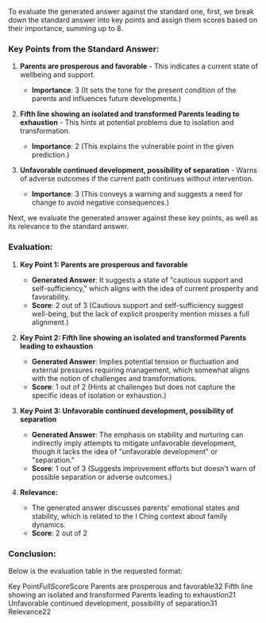 To evaluate the generated answer against the standard one, first, we break down the standard answer into key points and assign them scores based on their importance, summing up to 8. 

### Key Points from the Standard Answer:
1. **Parents are prosperous and favorable** - This indicates a current state of wellbeing and support.
   - **Importance**: 3 (It sets the tone for the present condition of the parents and influences future developments.)

2. **Fifth line showing an isolated and transformed Parents leading to exhaustion** - This hints at potential problems due to isolation and transformation.
   - **Importance**: 2 (This explains the vulnerable point in the given prediction.)

3. **Unfavorable continued development, possibility of separation** - Warns of adverse outcomes if the current path continues without intervention.
   - **Importance**: 3 (This conveys a warning and suggests a need for change to avoid negative consequences.)

Next, we evaluate the generated answer against these key points, as well as its relevance to the standard answer.

### Evaluation:

1. **Key Point 1: Parents are prosperous and favorable**
   - **Generated Answer**: It suggests a state of "cautious support and self-sufficiency," which aligns with the idea of current prosperity and favorability. 
   - **Score**: 2 out of 3 (Cautious support and self-sufficiency suggest well-being, but the lack of explicit prosperity mention misses a full alignment.)

2. **Key Point 2: Fifth line showing an isolated and transformed Parents leading to exhaustion**
   - **Generated Answer**: Implies potential tension or fluctuation and external pressures requiring management, which somewhat aligns with the notion of challenges and transformations.
   - **Score**: 1 out of 2 (Hints at challenges but does not capture the specific ideas of isolation or exhaustion.)

3. **Key Point 3: Unfavorable continued development, possibility of separation**
   - **Generated Answer**: The emphasis on stability and nurturing can indirectly imply attempts to mitigate unfavorable development, though it lacks the idea of "unfavorable development" or "separation."
   - **Score**: 1 out of 3 (Suggests improvement efforts but doesn't warn of possible separation or adverse outcomes.)

4. **Relevance:**
   - The generated answer discusses parents' emotional states and stability, which is related to the I Ching context about family dynamics.
   - **Score**: 2 out of 2 

### Conclusion:

Below is the evaluation table in the requested format:

<table>

Key Point$Full Score$Score
Parents are prosperous and favorable$3$2
Fifth line showing an isolated and transformed Parents leading to exhaustion$2$1
Unfavorable continued development, possibility of separation$3$1
Relevance$2$2

</table>